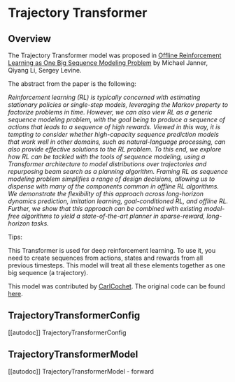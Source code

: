 <!--Copyright 2022 The HuggingFace Team. All rights reserved.

Licensed under the Apache License, Version 2.0 (the "License"); you may not use this file except in compliance with
the License. You may obtain a copy of the License at

http://www.apache.org/licenses/LICENSE-2.0

Unless required by applicable law or agreed to in writing, software distributed under the License is distributed on
an "AS IS" BASIS, WITHOUT WARRANTIES OR CONDITIONS OF ANY KIND, either express or implied. See the License for the
specific language governing permissions and limitations under the License.

⚠️ Note that this file is in Markdown but contain specific syntax for our doc-builder (similar to MDX) that may not be
rendered properly in your Markdown viewer.

-->

# Trajectory Transformer

## Overview

The Trajectory Transformer model was proposed in [Offline Reinforcement Learning as One Big Sequence Modeling Problem](https://arxiv.org/abs/2106.02039)  by Michael Janner, Qiyang Li, Sergey Levine.

The abstract from the paper is the following:

*Reinforcement learning (RL) is typically concerned with estimating stationary policies or single-step models,
leveraging the Markov property to factorize problems in time. However, we can also view RL as a generic sequence
modeling problem, with the goal being to produce a sequence of actions that leads to a sequence of high rewards.
Viewed in this way, it is tempting to consider whether high-capacity sequence prediction models that work well
in other domains, such as natural-language processing, can also provide effective solutions to the RL problem.
To this end, we explore how RL can be tackled with the tools of sequence modeling, using a Transformer architecture
to model distributions over trajectories and repurposing beam search as a planning algorithm. Framing RL as sequence
modeling problem simplifies a range of design decisions, allowing us to dispense with many of the components common
in offline RL algorithms. We demonstrate the flexibility of this approach across long-horizon dynamics prediction,
imitation learning, goal-conditioned RL, and offline RL. Further, we show that this approach can be combined with
existing model-free algorithms to yield a state-of-the-art planner in sparse-reward, long-horizon tasks.*

Tips:

This Transformer is used for deep reinforcement learning. To use it, you need to create sequences from
actions, states and rewards from all previous timesteps. This model will treat all these elements together
as one big sequence (a trajectory).

This model was contributed by [CarlCochet](https://huggingface.co/CarlCochet). The original code can be found [here](https://github.com/jannerm/trajectory-transformer).

## TrajectoryTransformerConfig

[[autodoc]] TrajectoryTransformerConfig


## TrajectoryTransformerModel

[[autodoc]] TrajectoryTransformerModel
    - forward
